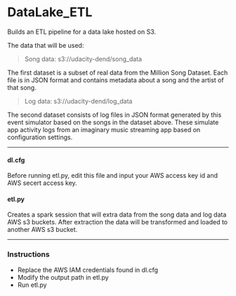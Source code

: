 # DataLake_ETL
Builds an ETL pipeline for a data lake hosted on S3.  

The data that will be used:   
> Song data: s3://udacity-dend/song_data  

The first dataset is a subset of real data from the Million Song Dataset. Each file is in JSON format and contains metadata about a song and the artist of that song. 

> Log data: s3://udacity-dend/log_data   

The second dataset consists of log files in JSON format generated by this event simulator based on the songs in the dataset above. These simulate app activity logs from an imaginary music streaming app based on configuration settings.

----------------------   

#### dl.cfg   
Before running etl.py, edit this file and input your AWS access key id and AWS secert access key.  

#### etl.py   
Creates a spark session that will extra data from the song data and log data AWS s3 buckets. After extraction the data will be transformed and loaded to another AWS s3 bucket.  

--------------------  

### Instructions
* Replace the AWS IAM credentials found in dl.cfg
* Modify the output path in etl.py
* Run etl.py 
